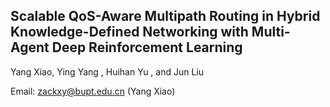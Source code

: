 ## Scalable QoS-Aware Multipath Routing in Hybrid Knowledge-Defined Networking with Multi-Agent Deep Reinforcement Learning

Yang Xiao, Ying Yang , Huihan Yu , and Jun Liu

Email: zackxy@bupt.edu.cn (Yang Xiao)

